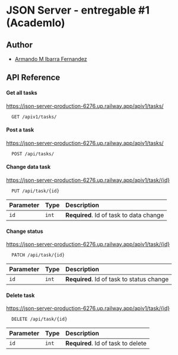 
# JSON Server - entregable #1 (Academlo)




## Author

- [Armando M Ibarra Fernandez](https://www.github.com/octokatherine)


## API Reference



#### Get all tasks
https://json-server-production-6276.up.railway.app/apiv1/tasks/
```http
  GET /apiv1/tasks/
```

#### Post a task
https://json-server-production-6276.up.railway.app/apiv1/tasks/
```http
  POST /api/tasks/
```

#### Change data task
https://json-server-production-6276.up.railway.app/apiv1/task/{id}
```http
  PUT /api/task/{id}
```
| Parameter | Type     | Description                       |
| :-------- | :------- | :-------------------------------- |
| `id`      | `int` | **Required**. Id of task to data change |

#### Change status
https://json-server-production-6276.up.railway.app/apiv1/task/{id}
```http
  PATCH /api/task/{id}
```
| Parameter | Type     | Description                       |
| :-------- | :------- | :-------------------------------- |
| `id`      | `int` | **Required**. Id of task to status change |


#### Delete task
https://json-server-production-6276.up.railway.app/apiv1/task/{id}
```http
  DELETE /api/task/{id}
```
| Parameter | Type     | Description                       |
| :-------- | :------- | :-------------------------------- |
| `id`      | `int` | **Required**. Id of task to delete |

